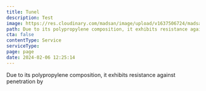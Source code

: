 ```yaml
---
title: Tunel
description: Test
image: https://res.cloudinary.com/madsan/image/upload/v1637506724/madsan-stock/IMG_3201_dnngfl_bf98hq.jpg
path: Due to its polypropylene composition, it exhibits resistance against penetration by organic chemicals and lacks magnetic properties. 
cta: false
contentType: Service
serviceType: 
page: page
date: 2024-02-06 12:25:14
---
```

Due to its polypropylene composition, it exhibits resistance against penetration by

